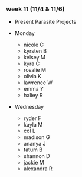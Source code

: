 ### week 11 (11/4 & 11/6)

+ Present Parasite Projects

+ Monday
  + nicole C
  + kyrsten B
  + kelsey M
  + kyra C
  + rosalie M
  + olivia K
  + lawrence W
  + emma Y
  + haliey R
  
+ Wednesday
  + ryder F
  + kayla M
  + col L
  + madison G
  + ananya J
  + tatum B
  + shannon D
  + jackie M
  + alexandra R
